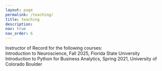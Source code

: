 ```yaml
---
layout: page
permalink: /teaching/
title: teaching
description: 
nav: true
nav_order: 6
---
```

Instructor of Record for the following courses:<br>
Introduction to Neuroscience, Fall 2025, Florida State University <br>
Introduction to Python for Business Analytics, Spring 2021, University of Colorado Boulder
